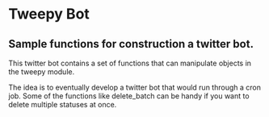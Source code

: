 # Tweepy Bot
## Sample functions for construction a twitter bot. 
This twitter bot contains a set of functions that can manipulate objects in the tweepy module. 

The idea is to eventually develop a twitter bot that would run through a cron job.
Some of the functions like delete_batch can be handy if you want to delete multiple statuses at once. 

